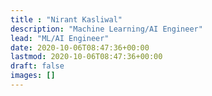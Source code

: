 ```yaml
---
title : "Nirant Kasliwal"
description: "Machine Learning/AI Engineer"
lead: "ML/AI Engineer"
date: 2020-10-06T08:47:36+00:00
lastmod: 2020-10-06T08:47:36+00:00
draft: false
images: []
---
```

